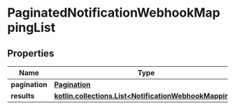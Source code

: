 
# PaginatedNotificationWebhookMappingList

## Properties
Name | Type | Description | Notes
------------ | ------------- | ------------- | -------------
**pagination** | [**Pagination**](Pagination.md) |  | 
**results** | [**kotlin.collections.List&lt;NotificationWebhookMapping&gt;**](NotificationWebhookMapping.md) |  | 



